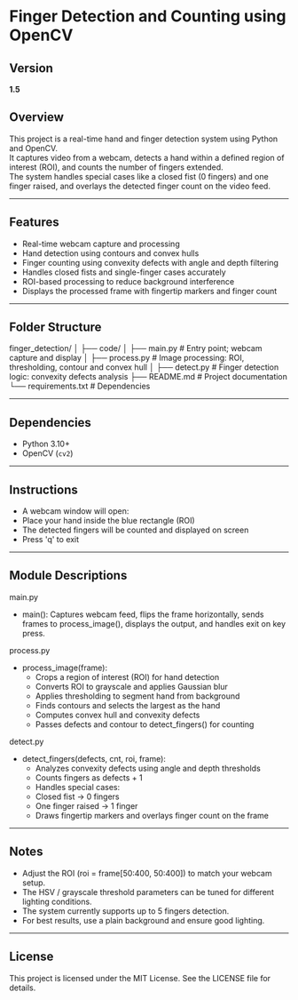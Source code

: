 # Finger Detection and Counting using OpenCV

## Version
**1.5**

## Overview
This project is a real-time hand and finger detection system using Python and OpenCV.  
It captures video from a webcam, detects a hand within a defined region of interest (ROI), and counts the number of fingers extended.  
The system handles special cases like a closed fist (0 fingers) and one finger raised, and overlays the detected finger count on the video feed.

---

## Features
- Real-time webcam capture and processing
- Hand detection using contours and convex hulls
- Finger counting using convexity defects with angle and depth filtering
- Handles closed fists and single-finger cases accurately
- ROI-based processing to reduce background interference
- Displays the processed frame with fingertip markers and finger count

---

## Folder Structure

finger_detection/
│
├── code/
│   ├── main.py # Entry point; webcam capture and display
│   ├── process.py # Image processing: ROI, thresholding, contour and convex hull
│   ├── detect.py # Finger detection logic: convexity defects analysis
├── README.md # Project documentation
└── requirements.txt # Dependencies

---

## Dependencies

- Python 3.10+
- OpenCV (`cv2`)

---

## Instructions

- A webcam window will open:
- Place your hand inside the blue rectangle (ROI)
- The detected fingers will be counted and displayed on screen
- Press 'q' to exit

---

## Module Descriptions

main.py
- main(): Captures webcam feed, flips the frame horizontally, sends frames to process_image(), displays the output, and handles exit on key press.

process.py
- process_image(frame):
    - Crops a region of interest (ROI) for hand detection
    - Converts ROI to grayscale and applies Gaussian blur
    - Applies thresholding to segment hand from background
    - Finds contours and selects the largest as the hand
    - Computes convex hull and convexity defects
    - Passes defects and contour to detect_fingers() for counting

detect.py
- detect_fingers(defects, cnt, roi, frame):
    - Analyzes convexity defects using angle and depth thresholds
    - Counts fingers as defects + 1
    - Handles special cases:
    - Closed fist → 0 fingers
    - One finger raised → 1 finger
    - Draws fingertip markers and overlays finger count on the frame

---

## Notes

- Adjust the ROI (roi = frame[50:400, 50:400]) to match your webcam setup.
- The HSV / grayscale threshold parameters can be tuned for different lighting conditions.
- The system currently supports up to 5 fingers detection.
- For best results, use a plain background and ensure good lighting.

---

## License

This project is licensed under the MIT License.
See the LICENSE file for details.